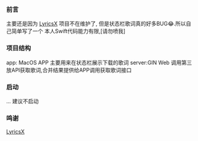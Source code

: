 ### 前言
主要还是因为 [LyricsX](https://github.com/ddddxxx/LyricsX) 项目不在维护了, 但是状态栏歌词真的好多BUG😂.所以自己简单写了一个
本人Swift代码能力有限,[请勿喷我]

### 项目结构
app: MacOS APP 主要用来在状态栏展示下载的歌词
server:GIN Web 调用第三放API获取歌词,合并结果提供给APP调用获取歌词接口

### 启动
... 建议不启动

### 鸣谢
[LyricsX](https://github.com/aviwad/LyricFever)